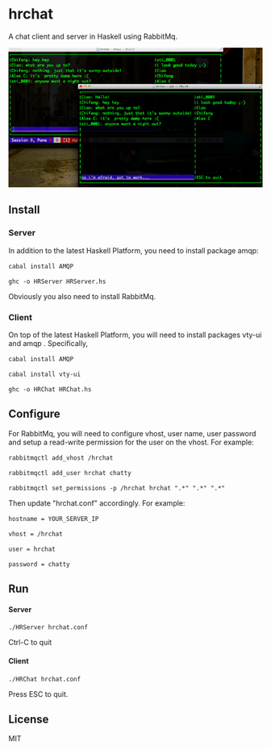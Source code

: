 # hrchat

A chat client and server in Haskell using RabbitMq.


![screenshot](https://github.com/cfchou/hrchat/raw/master/hrchat.png)

## Install

### Server

In addition to the latest Haskell Platform, you need to install package amqp:

```
cabal install AMQP
```

```
ghc -o HRServer HRServer.hs
```

Obviously you also need to install RabbitMq.


### Client

On top of the latest Haskell Platform, you will need to install packages vty-ui
and amqp . Specifically,

```
cabal install AMQP
```

```
cabal install vty-ui
```

```
ghc -o HRChat HRChat.hs
```

## Configure

For RabbitMq, you will need to configure vhost, user name, user password and
setup a read-write permission for the user on the vhost. For example:

```
rabbitmqctl add_vhost /hrchat
```

```
rabbitmqctl add_user hrchat chatty
```

```
rabbitmqctl set_permissions -p /hrchat hrchat ".*" ".*" ".*"
```

Then update "hrchat.conf" accordingly. For example:

```
hostname = YOUR_SERVER_IP
```

```
vhost = /hrchat
```

```
user = hrchat
```

```
password = chatty
```

## Run

#### Server

```
./HRServer hrchat.conf
```

Ctrl-C to quit

#### Client

```
./HRChat hrchat.conf
```

Press ESC to quit.

## License
MIT
